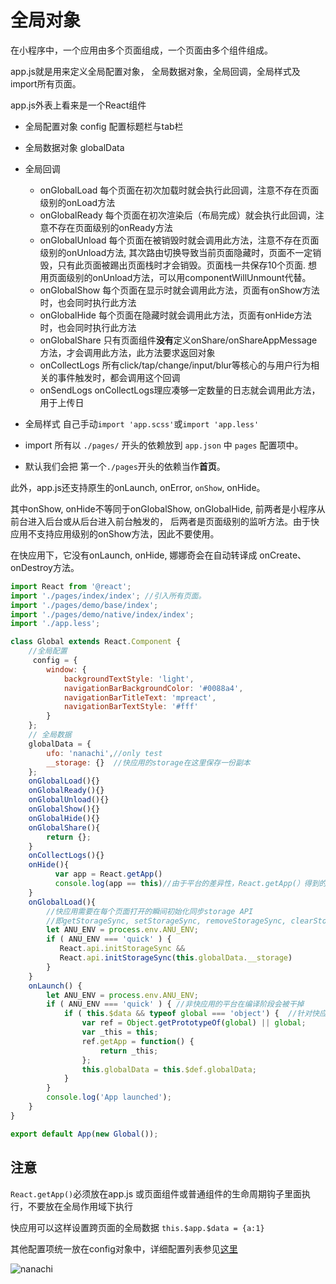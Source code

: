 # 全局对象

在小程序中，一个应用由多个页面组成，一个页面由多个组件组成。

app.js就是用来定义全局配置对象， 全局数据对象，全局回调，全局样式及import所有页面。

app.js外表上看来是一个React组件

*  全局配置对象 config 配置标题栏与tab栏
*  全局数据对象 globalData
*  全局回调
   -  onGlobalLoad 每个页面在初次加载时就会执行此回调，注意不存在页面级别的onLoad方法
   -  onGlobalReady 每个页面在初次渲染后（布局完成）就会执行此回调，注意不存在页面级别的onReady方法
   -  onGlobalUnload 每个页面在被销毁时就会调用此方法，注意不存在页面级别的onUnload方法, 其次路由切换导致当前页面隐藏时，页面不一定销毁，只有此页面被踢出页面栈时才会销毁。页面栈一共保存10个页面. 想用页面级别的onUnload方法，可以用componentWillUnmount代替。
   -  onGlobalShow 每个页面在显示时就会调用此方法，页面有onShow方法时，也会同时执行此方法
   -  onGlobalHide 每个页面在隐藏时就会调用此方法，页面有onHide方法时，也会同时执行此方法
   -  onGlobalShare  只有页面组件**没有**定义onShare/onShareAppMessage方法，才会调用此方法，此方法要求返回对象
   -  onCollectLogs 所有click/tap/change/input/blur等核心的与用户行为相关的事件触发时，都会调用这个回调
   -  onSendLogs  onCollectLogs理应凑够一定数量的日志就会调用此方法，用于上传日


*  全局样式 自己手动`import 'app.scss'`或`import 'app.less'`
*  import 所有以 `./pages/` 开头的依赖放到 `app.json` 中 `pages` 配置项中。
*  默认我们会把 第一个`./pages`开头的依赖当作**首页**。

此外，app.js还支持原生的onLaunch, onError, `onShow`, onHide。

其中onShow, onHide不等同于onGlobalShow, onGlobalHide, 前两者是小程序从前台进入后台或从后台进入前台触发的， 后两者是页面级别的监听方法。由于快应用不支持应用级别的onShow方法，因此不要使用。

在快应用下，它没有onLaunch, onHide, 娜娜奇会在自动转译成 onCreate、onDestroy方法。

```jsx
import React from '@react';
import './pages/index/index'; //引入所有页面。
import './pages/demo/base/index';
import './pages/demo/native/index/index';
import './app.less';

class Global extends React.Component {
    //全局配置
     config = {
        window: {
            backgroundTextStyle: 'light',
            navigationBarBackgroundColor: '#0088a4',
            navigationBarTitleText: 'mpreact',
            navigationBarTextStyle: '#fff'
        }
    };
    // 全局数据
    globalData = {
        ufo: 'nanachi',//only test
        __storage: {}  //快应用的storage在这里保存一份副本
    };
    onGlobalLoad(){}
    onGlobalReady(){}
    onGlobalUnload(){}
    onGlobalShow(){}
    onGlobalHide(){}
    onGlobalShare(){ 
        return {};
    }
    onCollectLogs(){}
    onHide(){
          var app = React.getApp()
          console.log(app == this)//由于平台的差异性，React.getApp(）得到的对象不定是new App的实例
    }
    onGlobalLoad(){
        //快应用需要在每个页面打开的瞬间初始化同步storage API
        //即getStorageSync, setStorageSync, removeStorageSync, clearStorageSync
        let ANU_ENV = process.env.ANU_ENV;
        if ( ANU_ENV === 'quick' ) { 
           React.api.initStorageSync &&
           React.api.initStorageSync(this.globalData.__storage)
        }
    }
    onLaunch() {
        let ANU_ENV = process.env.ANU_ENV;
        if ( ANU_ENV === 'quick' ) { //非快应用的平台在编译阶段会被干掉
            if ( this.$data && typeof global === 'object') {  //针对快应用的全局getApp补丁
                var ref = Object.getPrototypeOf(global) || global;
                var _this = this;
                ref.getApp = function() {
                    return _this;
                };
                this.globalData = this.$def.globalData;
            }
        }
        console.log('App launched');
    }
}

export default App(new Global());
```

## 注意

 `React.getApp()`必须放在app.js 或页面组件或普通组件的生命周期钩子里面执行，不要放在全局作用域下执行

快应用可以这样设置跨页面的全局数据 `this.$app.$data = {a:1}`

其他配置项统一放在config对象中，详细配置列表参见[这里](https://developers.weixin.qq.com/miniprogram/dev/framework/config.html#%E5%85%A8%E5%B1%80%E9%85%8D%E7%BD%AE)

![nanachi](1538220971725.jpeg)
